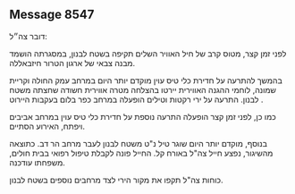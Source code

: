 ## Message 8547

דובר צה״ל:

לפני זמן קצר, מטוס קרב של חיל האוויר השלים תקיפה בשטח לבנון, במסגרתה הושמד מבנה צבאי של ארגון הטרור חיזבאללה.

בהמשך להתרעה על חדירת כלי טיס עוין מוקדם יותר היום במרחב עמק החולה וקריית שמונה, לוחמי ההגנה האווירית יירטו בהצלחה מטרה אווירית חשודה שחצתה משטח לבנון.
התרעה על ירי רקטות וטילים הופעלה במרחב כפר בלום בעקבות היירוט .

כמו כן, לפני זמן קצר הופעלה התרעה נוספת על חדירת כלי טיס עוין במרחב אביבים ויפתח, האירוע הסתיים.

בנוסף, מוקדם יותר היום שוגר טיל נ"ט משטח לבנון לעבר מרחב הר דב. 
כתוצאה מהשיגור, נפצע חייל צה"ל באורח קל. החייל פונה לקבלת טיפול רפואי בבית חולים, משפחתו עודכנה.

כוחות צה"ל תקפו את מקור הירי לצד מרחבים נוספים בשטח לבנון.

